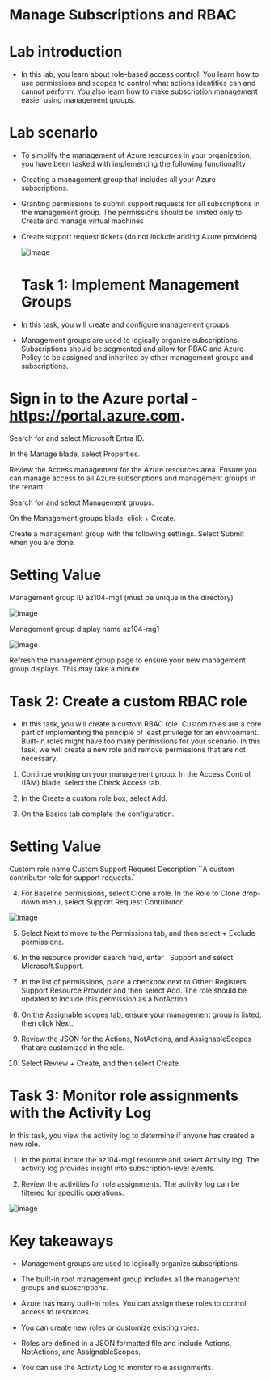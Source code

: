 # Manage Subscriptions and RBAC

# Lab introduction

- In this lab, you learn about role-based access control. You learn how to use permissions and scopes to control what actions identities can and cannot perform. You also learn how to make subscription management easier using management groups.

# Lab scenario

- To simplify the management of Azure resources in your organization, you have been tasked with implementing the following functionality

- Creating a management group that includes all your Azure subscriptions.

- Granting permissions to submit support requests for all subscriptions in the management group. The permissions should be limited only to Create and manage virtual machines

- Create support request tickets (do not include adding Azure providers)

  ![image](https://github.com/ankitnewjobs/Azure-Practices-Examples/assets/154872782/3e2d35cf-70ab-4315-80d8-32418329cf5d)

  # Task 1: Implement Management Groups
  
- In this task, you will create and configure management groups. 

- Management groups are used to logically organize subscriptions. Subscriptions should be segmented and allow for RBAC and Azure Policy to be assigned and inherited by other management groups and subscriptions.

# Sign in to the Azure portal - https://portal.azure.com.

Search for and select Microsoft Entra ID.

In the Manage blade, select Properties.

Review the Access management for the Azure resources area. Ensure you can manage access to all Azure subscriptions and management groups in the tenant.

Search for and select Management groups.

On the Management groups blade, click + Create.

Create a management group with the following settings. Select Submit when you are done.

# Setting	Value

Management group ID	az104-mg1 (must be unique in the directory)

![image](https://github.com/ankitnewjobs/Azure-Practices-Examples/assets/154872782/4a37a790-b728-439c-afe2-4b0ec4deea66)

Management group display name	az104-mg1

![image](https://github.com/ankitnewjobs/Azure-Practices-Examples/assets/154872782/79a8a4fc-f487-471b-8066-63f18c6918c1)

Refresh the management group page to ensure your new management group displays. This may take a minute

# Task 2: Create a custom RBAC role

- In this task, you will create a custom RBAC role. Custom roles are a core part of implementing the principle of least privilege for an environment. Built-in roles might have too many permissions for your scenario. In this task, we will create a new role and remove permissions that are not necessary.

1. Continue working on your management group. In the Access Control (IAM) blade, select the Check Access tab.

2. In the Create a custom role box, select Add.

3. On the Basics tab complete the configuration.

# Setting	Value
Custom role name	Custom Support Request
Description	``A custom contributor role for support requests.`

4. For Baseline permissions, select Clone a role. In the Role to Clone drop-down menu, select Support Request Contributor.

![image](https://github.com/ankitnewjobs/Azure-Practices-Examples/assets/154872782/01cee936-90cc-46a5-b382-dcded9c9faec)

5. Select Next to move to the Permissions tab, and then select + Exclude permissions.

6. In the resource provider search field, enter . Support and select Microsoft.Support.

7. In the list of permissions, place a checkbox next to Other: Registers Support Resource Provider and then select Add. The role should be updated to include this permission as a NotAction.

8. On the Assignable scopes tab, ensure your management group is listed, then click Next.

9. Review the JSON for the Actions, NotActions, and AssignableScopes that are customized in the role.

10. Select Review + Create, and then select Create.

# Task 3: Monitor role assignments with the Activity Log
In this task, you view the activity log to determine if anyone has created a new role.

1. In the portal locate the az104-mg1 resource and select Activity log. The activity log provides insight into subscription-level events.

2. Review the activities for role assignments. The activity log can be filtered for specific operations.

![image](https://github.com/ankitnewjobs/Azure-Practices-Examples/assets/154872782/0ddd1ef3-ec9f-49d9-850b-3562b415ac76)

# Key takeaways

- Management groups are used to logically organize subscriptions.

- The built-in root management group includes all the management groups and subscriptions.

- Azure has many built-in roles. You can assign these roles to control access to resources.

- You can create new roles or customize existing roles.

- Roles are defined in a JSON formatted file and include Actions, NotActions, and AssignableScopes.

- You can use the Activity Log to monitor role assignments.









